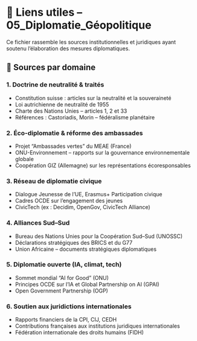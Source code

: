 # 🔗 Liens utiles – 05_Diplomatie_Géopolitique

Ce fichier rassemble les sources institutionnelles et juridiques ayant soutenu l’élaboration des mesures diplomatiques.

## 📘 Sources par domaine

### 1. Doctrine de neutralité & traités
- Constitution suisse : articles sur la neutralité et la souveraineté
- Loi autrichienne de neutralité de 1955
- Charte des Nations Unies – articles 1, 2 et 33
- Références : Castoriadis, Morin – fédéralisme planétaire

### 2. Éco-diplomatie & réforme des ambassades
- Projet “Ambassades vertes” du MEAE (France)
- ONU-Environnement – rapports sur la gouvernance environnementale globale
- Coopération GIZ (Allemagne) sur les représentations écoresponsables

### 3. Réseau de diplomatie civique
- Dialogue Jeunesse de l’UE, Erasmus+ Participation civique
- Cadres OCDE sur l’engagement des jeunes
- CivicTech (ex : Decidim, OpenGov, CivicTech Alliance)

### 4. Alliances Sud–Sud
- Bureau des Nations Unies pour la Coopération Sud–Sud (UNOSSC)
- Déclarations stratégiques des BRICS et du G77
- Union Africaine – documents stratégiques diplomatiques

### 5. Diplomatie ouverte (IA, climat, tech)
- Sommet mondial “AI for Good” (ONU)
- Principes OCDE sur l’IA et Global Partnership on AI (GPAI)
- Open Government Partnership (OGP)

### 6. Soutien aux juridictions internationales
- Rapports financiers de la CPI, CIJ, CEDH
- Contributions françaises aux institutions juridiques internationales
- Fédération internationale des droits humains (FIDH)
